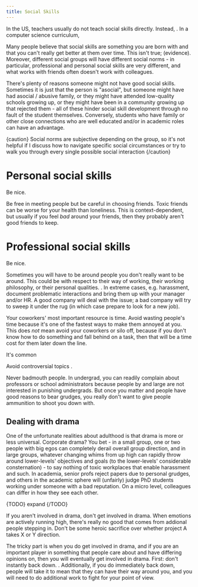 ```yaml
---
title: Social Skills
---
```


In the US, teachers usually do not teach social skills directly. Instead, . In a computer science curriculum, 

Many people believe that social skills are something you are born with and that you can't really get better at them over time. This isn't true; (evidence). Moreover, different social groups will have different social norms - in particular, professional and personal social skills are very different, and what works with friends often doesn't work with colleagues.

There's plenty of reasons someone might not have good social skills. Sometimes it is just that the person is "asocial", but someone might have had asocial / abusive family, or they might have attended low-quality schools growing up, or they might have been in a community growing up that rejected them - all of these hinder social skill development through no fault of the student themselves. Conversely, students who have family or other close connections who are well educated and/or in academic roles can have an advantage.

[^0]: in particular consider students who grew up poor while attending a wealthier school, or students whose identity clashes with their community (esp. LGBTQ+), or students who have goals that are very different from the goals of people around them, or...

{caution} Social norms are subjective depending on the group, so it's not helpful if I discuss how to navigate specific social circumstances or try to walk you through every single possible social interaction 
{/caution}

# Personal social skills

Be nice.

[^0]: However, being nice sometimes means you get used and rolled over by people who are fine with mistreating you. Good people do not do this, but not everyone you meet will be a good person. 

Be free in meeting people but be careful in choosing friends. Toxic friends can be worse for your health than loneliness. This is context-dependent, but usually if you feel *bad* around your friends, then they probably aren't good friends to keep.

[^0]: It's also possible you are the problem - some toxic people struggle to realize that their behaviors harm the people around them. If you find that all of your friends are "bad" friends, that *can* indicate that you are the problem, but it isn't necessarily indicative. In some cases (consider sexual orientation, race, political beliefs, ...), you may have some quality or background that makes you dissonant from the average person in your community, especially if it is not a diverse community, and that doesn't necessarily indicate something wrong with you.

# Professional social skills

Be nice.

Sometimes you will have to be around people you don't really want to be around. This could be with respect to their way of working, their working philosophy, or their personal qualities. . In extreme cases, e.g. harassment, document problematic interactions and bring them up with your manager and/or HR. A good company will deal with the issue; a bad company will try to sweep it under the rug (in which case prepare to look for a new job). 

Your coworkers' most important resource is time. Avoid wasting people's time because it's one of the fastest ways to make them annoyed at you. This does *not* mean avoid your coworkers or silo off, because if you don't know how to do something and fall behind on a task, then that will be a time cost for them later down the line.

It's common 

Avoid controversial topics .

[^0]: There is an unfortunate corollary from this, which is that it's "best" to be inoffensive and to avoid discussing difficult but sometimes necessary topics. In the long run I think this hinders a community's development and can cause dramatic schisms when these issues do flare up. But there isn't much good that can be done from immediately throwing youself onto the sword or constantly bringing this kind of thing up (because what matters is how other people perceive it regardless of how much YOU know it to be an important thing) - addressing these kinds of things usually requires some trust from the relevant community and nuanced conversation / compromising with community members. (People suck at compromising these days so this is particularly herculean today.)

Never badmouth people. In undergrad, you can readily complain about professors or school administrators because people by and large are not interested in punishing undergrads. But once you matter and people have good reasons to bear grudges, you really don't want to give people ammunition to shoot you down with.

[^0]: At least schools are not supposed to retaliate against students. In practice it does happen, but if there's proof then it's much worse for the university, particularly public universities that have to follow certain regulations / laws. You may be likelier to see retaliation / scummy behavior at private schools. Also the case of Mahmoud Khalil is relevant here.

## Dealing with drama

One of the unfortunate realities about adulthood is that drama is more or less universal. Corporate drama? You bet - in a small group, one or two people with big egos can completely derail overall group direction, and in large groups, whatever changing whims from up high can rapidly throw around lower-levels' objectives and goals (to the lower-levels' considerable consternation) - to say nothing of toxic workplaces that enable harassment and such. In academia, senior profs reject papers due to personal grudges, and others in the academic sphere will (unfairly) judge PhD students working under someone with a bad reputation. On a micro level, colleagues can differ in how they see each other.

{TODO} expand
{/TODO}

[^0]: Ever had a colleague who was more personal with you than you wanted? I have experienced that colleague and I have been that colleague myself. It gets uncomfortable and affects the working relationship.

If you aren't involved in drama, don't get involved in drama. When emotions are actively running high, there's really no good that comes from addional people stepping in. Don't be some heroic sacrifice over whether project A takes X or Y direction.

The tricky part is when you do get involved in drama, and if you are an important player in something that people care about and have differing opinions on, then you will eventually get involved in drama. First: don't instantly back down. . Additionally, if you do immediately back down, people will take it to mean that they can have their way around you, and you will need to do additional work to fight for your point of view.

[^0]: I have this hypothesis that most people unconsciously feel the need to experience the full range of emotions, including anger / disgust / blahblahblah, on a regular basis, and so they hook up to drama as a way to fulfill that need for that emotion. Don't think that's scientifically supported and that's neither here nor there.
